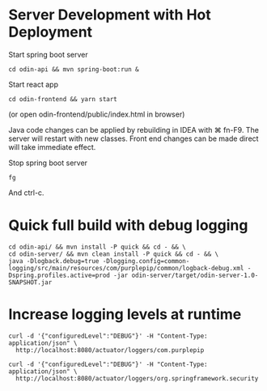 # Server Development with Hot Deployment

Start spring boot server

    cd odin-api && mvn spring-boot:run &
    
Start react app

    cd odin-frontend && yarn start    
    
(or open odin-frontend/public/index.html in browser)
  
Java code changes can be applied by rebuilding in IDEA with ⌘ fn-F9.  The server will restart with 
new classes.   Front end changes can be made direct will take immediate effect.

Stop spring boot server
  
    fg

And ctrl-c.

# Quick full build with debug logging

    cd odin-api/ && mvn install -P quick && cd - && \
    cd odin-server/ && mvn clean install -P quick && cd - && \
    java -Dlogback.debug=true -Dlogging.config=common-logging/src/main/resources/com/purplepip/common/logback-debug.xml -Dspring.profiles.active=prod -jar odin-server/target/odin-server-1.0-SNAPSHOT.jar

# Increase logging levels at runtime

    curl -d '{"configuredLevel":"DEBUG"}' -H "Content-Type: application/json" \
      http://localhost:8080/actuator/loggers/com.purplepip
      
    curl -d '{"configuredLevel":"DEBUG"}' -H "Content-Type: application/json" \
      http://localhost:8080/actuator/loggers/org.springframework.security
